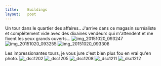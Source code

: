 ```yaml
---
title:    Buildings
layout:   post
---
```


Un tour dans le quartier des affaires..
J'arrive dans ce magasin surréaliste et complétement vide avec des dixaines vendeurs qui m'attendent et me fixent les yeux grands ouverts...
![img_20151020_093247](https://cloud.githubusercontent.com/assets/1808854/10913037/1fef7c92-8287-11e5-9823-56094dcae354.jpg)
![img_20151020_093255](https://cloud.githubusercontent.com/assets/1808854/10913033/1febb364-8287-11e5-98c7-4371fa078695.jpg)
![img_20151020_093308](https://cloud.githubusercontent.com/assets/1808854/10913038/2027fd60-8287-11e5-81c0-fbbb65b6e75b.jpg)

Les impressionantes tours, je vous jure c'est bien plus fou en vrai qu'en photo.
![_dsc1202](https://cloud.githubusercontent.com/assets/1808854/10913031/1f79c6f0-8287-11e5-8a41-b5e09e966030.jpg)
![_dsc1205](https://cloud.githubusercontent.com/assets/1808854/10913032/1fb347cc-8287-11e5-9508-5d2b102ba1f5.jpg)
![_dsc1208](https://cloud.githubusercontent.com/assets/1808854/10913034/1fedd19e-8287-11e5-83ba-5301e0e5d15f.jpg)
![_dsc1211](https://cloud.githubusercontent.com/assets/1808854/10913035/1fedee5e-8287-11e5-926e-326715c442b7.jpg)
![_dsc1212](https://cloud.githubusercontent.com/assets/1808854/10913036/1fee9764-8287-11e5-951c-739ec79a2883.jpg)
